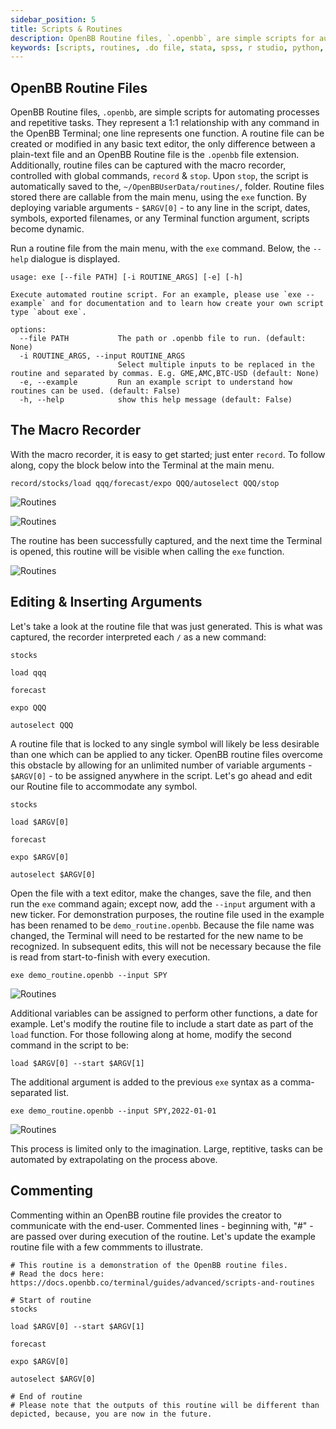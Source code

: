 ```yaml
---
sidebar_position: 5
title: Scripts & Routines
description: OpenBB Routine files, `.openbb`, are simple scripts for automating processes and repetitive tasks. They represent a 1:1 relationship with any command in the OpenBB Terminal; one line represents one function. A routine file can be created or modified in any basic text editor, the only difference between a plain-text file and an OpenBB Routine file is the `.openbb` file extension. Additionally, routine files can be captured with the macro recorder, controlled with global commands, `record` & `stop`. Upon `stop`, the script is automatically saved to the, `~/OpenBBUserData/routines/`, folder.  Routine files stored there are callable from the main menu, using the `exe` function. By deploying variable arguments - `$ARGV[0]` - to any line in the script, dates, symbols, exported filenames, or any Terminal function argument, scripts become dynamic.
keywords: [scripts, routines, .do file, stata, spss, r studio, python, automation, data collection, aggregation, script, routine, openbb terminal]
---
```

## OpenBB Routine Files

OpenBB Routine files, `.openbb`, are simple scripts for automating processes and repetitive tasks. They represent a 1:1 relationship with any command in the OpenBB Terminal; one line represents one function. A routine file can be created or modified in any basic text editor, the only difference between a plain-text file and an OpenBB Routine file is the `.openbb` file extension. Additionally, routine files can be captured with the macro recorder, controlled with global commands, `record` & `stop`. Upon `stop`, the script is automatically saved to the, `~/OpenBBUserData/routines/`, folder.  Routine files stored there are callable from the main menu, using the `exe` function. By deploying variable arguments - `$ARGV[0]` - to any line in the script, dates, symbols, exported filenames, or any Terminal function argument, scripts become dynamic.

Run a routine file from the main menu, with the `exe` command. Below, the `--help` dialogue is displayed.

```console
usage: exe [--file PATH] [-i ROUTINE_ARGS] [-e] [-h]

Execute automated routine script. For an example, please use `exe --example` and for documentation and to learn how create your own script type `about exe`.

options:
  --file PATH           The path or .openbb file to run. (default: None)
  -i ROUTINE_ARGS, --input ROUTINE_ARGS
                        Select multiple inputs to be replaced in the routine and separated by commas. E.g. GME,AMC,BTC-USD (default: None)
  -e, --example         Run an example script to understand how routines can be used. (default: False)
  -h, --help            show this help message (default: False)
```

## The Macro Recorder

With the macro recorder, it is easy to get started; just enter `record`. To follow along, copy the block below into the Terminal at the main menu.

```console
record/stocks/load qqq/forecast/expo QQQ/autoselect QQQ/stop
```

![Routines](routines1.png)

![Routines](routines2.png)

The routine has been successfully captured, and the next time the Terminal is opened, this routine will be visible when calling the `exe` function.

![Routines](routines3.png)

## Editing & Inserting Arguments

Let's take a look at the routine file that was just generated. This is what was captured, the recorder interpreted each `/` as a new command:

```console
stocks

load qqq

forecast

expo QQQ

autoselect QQQ
```

A routine file that is locked to any single symbol will likely be less desirable than one which can be applied to any ticker. OpenBB routine files overcome this obstacle by allowing for an unlimited number of variable arguments - `$ARGV[0]` - to be assigned anywhere in the script. Let's go ahead and edit our Routine file to accommodate any symbol.

```console
stocks

load $ARGV[0]

forecast

expo $ARGV[0]

autoselect $ARGV[0]
```

Open the file with a text editor, make the changes, save the file, and then run the `exe` command again; except now, add the `--input` argument with a new ticker. For demonstration purposes, the routine file used in the example has been renamed to be `demo_routine.openbb`. Because the file name was changed, the Terminal will need to be restarted for the new name to be recognized. In subsequent edits, this will not be necessary because the file is read from start-to-finish with every execution.

```console
exe demo_routine.openbb --input SPY
```

![Routines](routines4.png)

Additional variables can be assigned to perform other functions, a date for example. Let's modify the routine file to include a start date as part of the `load` function. For those following along at home, modify the second command in the script to be:

```console
load $ARGV[0] --start $ARGV[1]
```

The additional argument is added to the previous `exe` syntax as a comma-separated list.

```console
exe demo_routine.openbb --input SPY,2022-01-01
```

![Routines](routines5.png)

This process is limited only to the imagination. Large, reptitive, tasks can be automated by extrapolating on the process above.

## Commenting

Commenting within an OpenBB routine file provides the creator to communicate with the end-user. Commented lines - beginning with, "#" - are passed over during execution of the routine. Let's update the example routine file with a few commments to illustrate.

```console
# This routine is a demonstration of the OpenBB routine files.
# Read the docs here: https://docs.openbb.co/terminal/guides/advanced/scripts-and-routines

# Start of routine
stocks

load $ARGV[0] --start $ARGV[1]

forecast

expo $ARGV[0]

autoselect $ARGV[0]

# End of routine
# Please note that the outputs of this routine will be different than depicted, because, you are now in the future.
```
